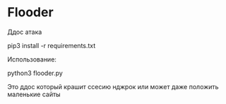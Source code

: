 # Flooder
Ддос атака


pip3 install -r requirements.txt

Использование:

python3 flooder.py

Это ддос который крашит ссесию нджрок или может даже положить маленькие сайты

